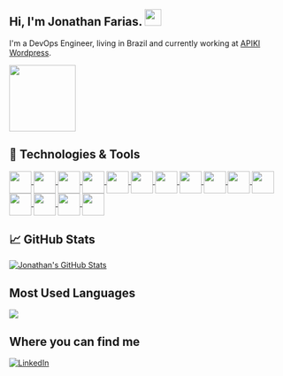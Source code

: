 <!-- More info, tips and tricks for making GitHub Profile README can be found in my article at https://towardsdatascience.com/build-a-stunning-readme-for-your-github-profile-9b80434fe5d7 -->

<!-- Your title -->
## Hi, I'm Jonathan Farias. <img src="https://raw.githubusercontent.com/jonfarias/jonfarias/master/images/wave.gif" width="30px" height="30px" />

I'm a DevOps Engineer, living in Brazil and currently working at [APIKI Wordpress](https://apiki.com/). 

<img align="center" src="https://raw.githubusercontent.com/jonfarias/jonfarias/master/images/cat.gif" width="120px" height="120px" />

## 🔧 Technologies & Tools
<a href="https://github.com/jonfarias/jonfarias">
  <img align="center" src="https://cdn.jsdelivr.net/gh/devicons/devicon/icons/linux/linux-original.svg" width="40" height="40"/>
  <img align="center" src="https://cdn.jsdelivr.net/gh/devicons/devicon/icons/bash/bash-original.svg" width="40" height="40"/>
  <img align="center" src="https://cdn.jsdelivr.net/gh/devicons/devicon/icons/git/git-original.svg" width="40" height="40"/>
  <img align="center" src="https://cdn.jsdelivr.net/gh/devicons/devicon/icons/python/python-original.svg" width="40" height="40"/>
  <img align="center" src="https://cdn.jsdelivr.net/gh/devicons/devicon/icons/javascript/javascript-original.svg" width="40" height="40"/>
  <img align="center" src="https://cdn.jsdelivr.net/gh/devicons/devicon/icons/apache/apache-original.svg" width="40" height="40"/>
  <img align="center" src="https://cdn.jsdelivr.net/gh/devicons/devicon/icons/nginx/nginx-original.svg" width="40" height="40"/>
  <img align="center" src="https://cdn.jsdelivr.net/gh/devicons/devicon/icons/amazonwebservices/amazonwebservices-original.svg" width="40" height="40"/>
  <img align="center" src="https://cdn.jsdelivr.net/gh/devicons/devicon/icons/googlecloud/googlecloud-original.svg" width="40" height="40"/>
  <img align="center" src="https://cdn.jsdelivr.net/gh/devicons/devicon/icons/azure/azure-original.svg" width="40" height="40"/>
  <img align="center" src="https://cdn.jsdelivr.net/gh/devicons/devicon/icons/digitalocean/digitalocean-original.svg" width="40" height="40"/>
  <img align="center" src="https://cdn.jsdelivr.net/gh/devicons/devicon/icons/ansible/ansible-original.svg" width="40" height="40"/>
  <img align="center" src="https://cdn.jsdelivr.net/gh/devicons/devicon/icons/docker/docker-original.svg" width="40" height="40"/>
  <img align="center" src="https://cdn.jsdelivr.net/gh/devicons/devicon/icons/kubernetes/kubernetes-plain.svg" width="40" height="40"/>
  <img align="center" src="https://cdn.jsdelivr.net/gh/devicons/devicon/icons/terraform/terraform-original.svg" width="40" height="40"/>
</a>


## &#x1f4c8; GitHub Stats

<a href="https://github.com/jonfarias/jonfarias">
  <img align="center" src="https://github-readme-stats.vercel.app/api?username=jonfarias&show_icons=true&line_height=27&count_private=true&layout=compact&theme=github_dark" alt="Jonathan's GitHub Stats" />
</a>

## Most Used Languages

<a href="https://github.com/jonfarias/jonfarias">
  <img align="center" src="https://github-readme-stats.vercel.app/api/top-langs/?username=jonfarias&hide=java,%20javascript,%20scss,html,php,css,tex,smarty&langs_count=6&layout=compact&theme=github_dark" />
</a>

## Where you can find me 

[![LinkedIn][1.2]][1]

<!-- links to social media icons -->

<!-- icons without padding -->

[1.2]: https://img.shields.io/badge/LinkedIn-0077B5?style=for-the-badge&logo=linkedin&logoColor=white (LinkedIn icon without padding)

<!-- links to your social media accounts -->

[1]: https://www.linkedin.com/in/jonfarias/

